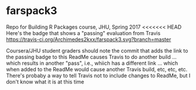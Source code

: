 # farspack3
Repo for Building R Packages course, JHU, Spring 2017
<<<<<<< HEAD
Here's the badge that shows a "passing" evaluation from Travis
https://travis-ci.org/Archimedes2kxx/farspack3.svg?branch=master
 
Coursera/JHU student graders should note the commit that adds the link to the passing badge to this ReadMe causes Travis to do another build ... which results in another "pass", i.e., whiich has a different link ... which when added to the ReadMe would cause another Travis build, etc, etc, etc. There's probaby a way to tell Travis not to include changes to ReadMe, but I don't know what it is at this time
